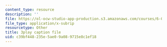 ```yaml
---
content_type: resource
description: ''
file: https://ol-ocw-studio-app-production.s3.amazonaws.com/courses/6-0002-introduction-to-computational-thinking-and-data-science-fall-2016/c39bf448235e5ae09a089715e8c1ef18_K2SC-WPdT6k.vtt
file_type: application/x-subrip
resourcetype: Other
title: 3play caption file
uid: c39bf448-235e-5ae0-9a08-9715e8c1ef18
---
```

